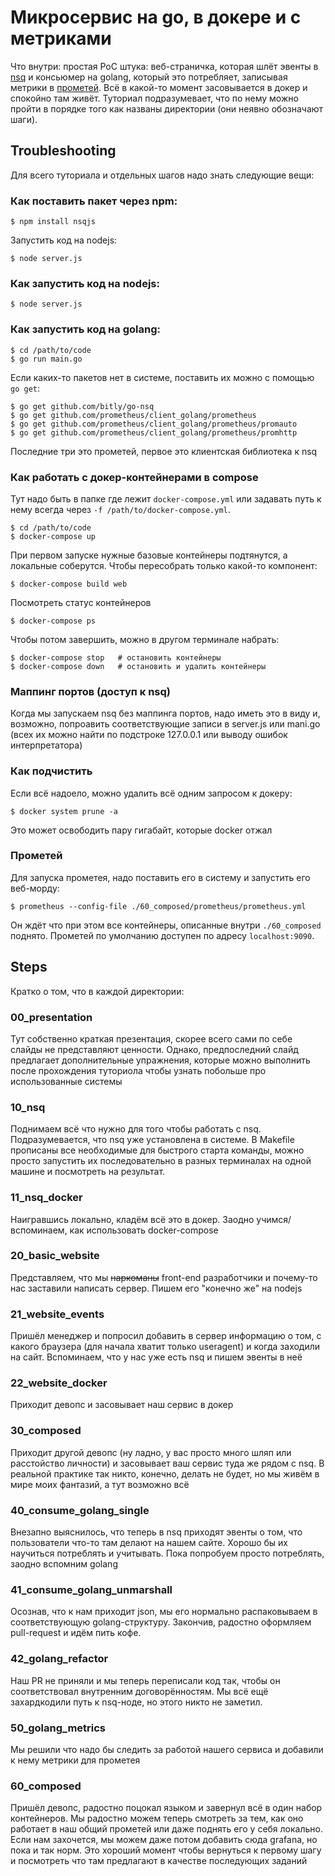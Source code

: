 # Микросервис на go, в докере и с метриками
Что внутри: простая PoC штука: веб-страничка, которая шлёт эвенты в [nsq](http://nsq.io) и консьюмер на golang, который это потребляет, записывая метрики в [прометей](https://prometheus.io/). Всё в какой-то момент засовывается в докер и спокойно там живёт. Туториал подразумевает, что по нему можно пройти в порядке того как названы директории (они неявно обозначают шаги).

## Troubleshooting
Для всего туториала и отдельных шагов надо знать следующие вещи:

### Как поставить пакет через npm:

	$ npm install nsqjs

Запустить код на nodejs:

	$ node server.js

### Как запустить код на nodejs:

	$ node server.js

### Как запустить код на golang:

	$ cd /path/to/code
	$ go run main.go

Если каких-то пакетов нет в системе, поставить их можно с помощью `go get`:

	$ go get github.com/bitly/go-nsq
	$ go get github.com/prometheus/client_golang/prometheus
	$ go get github.com/prometheus/client_golang/prometheus/promauto
	$ go get github.com/prometheus/client_golang/prometheus/promhttp

Последние три это прометей, первое это клиентская библиотека к nsq

### Как работать с докер-контейнерами в compose

Тут надо быть в папке где лежит `docker-compose.yml` или задавать путь к нему всегда через `-f /path/to/docker-compose.yml`.

	$ cd /path/to/code
	$ docker-compose up

При первом запуске нужные базовые контейнеры подтянутся, а локальные соберутся. Чтобы пересобрать только какой-то компонент:
		
	$ docker-compose build web

Посмотреть статус контейнеров
		
	$ docker-compose ps

Чтобы потом завершить, можно в другом терминале набрать:

	$ docker-compose stop	# остановить контейнеры
	$ docker-compose down	# остановить и удалить контейнеры

### Маппинг портов (доступ к nsq)

Когда мы запускаем nsq без маппинга портов, надо иметь это в виду и, возможно, попроавить соответствующие записи в server.js или mani.go (всех их можно найти по подстроке 127.0.0.1 или выводу ошибок интерпретатора)

### Как подчистить

Если всё надоело, можно удалить всё одним запросом к докеру: 

	$ docker system prune -a

Это может освободить пару гигабайт, которые docker отжал

### Прометей

Для запуска прометея, надо поставить его в систему и запустить его веб-морду:

	$ prometheus --config-file ./60_composed/prometheus/prometheus.yml

Он ждёт что при этом все контейнеры, описанные внутри `./60_composed` поднято. Прометей по умолчанию доступен по адресу `localhost:9090`.

## Steps
Кратко о том, что в каждой директории:
### 00_presentation
Тут собственно краткая презентация, скорее всего сами по себе слайды не представляют ценности. Однако, предпоследний слайд предлагает дополнительные упражнения, которые можно выполнить после прохождения туториола чтобы узнать побольше про использованные системы
### 10_nsq
Поднимаем всё что нужно для того чтобы работать с nsq. Подразумевается, что nsq уже установлена в системе. В Makefile прописаны все необходимые для быстрого старта команды, можно просто запустить их последовательно в разных терминалах на одной машине и посмотреть на результат.
### 11_nsq_docker
Наигравшись локально, кладём всё это в докер. Заодно учимся/вспоминаем, как использовать docker-compose
### 20_basic_website
Представляем, что мы ~~наркоманы~~ front-end разработчики и почему-то нас заставили написать сервер. Пишем его "конечно же" на nodejs
### 21_website_events
Пришёл менеджер и попросил добавить в сервер информацию о том, с какого браузера (для начала хватит только useragent) и когда заходили на сайт. Вспоминаем, что у нас уже есть nsq и пишем эвенты в неё
### 22_website_docker
Приходит девопс и засовывает наш сервис в докер
### 30_composed
Приходит другой девопс (ну ладно, у вас просто много шляп или расстойство личности) и засовывает ваш сервис туда же рядом с nsq. В реальной практике так никто, конечно, делать не будет, но мы живём в мире моих фантазий, а тут возможно всё
### 40_consume_golang_single
Внезапно выяснилось, что теперь в nsq приходят эвенты о том, что пользователи что-то там делают на нашем сайте. Хорошо бы их научиться потреблять и учитывать. Пока попробуем просто потреблять, заодно вспомним golang
### 41_consume_golang_unmarshall
Осознав, что к нам приходит json, мы его нормально распаковываем в соответствующую golang-структуру. Закончив, радостно оформляем pull-request и идём пить кофе.
### 42_golang_refactor
Наш PR не приняли и мы теперь переписали код так, чтобы он соответствовал внутренним договорённостям. Мы всё ещё захардкодили путь к nsq-ноде, но этого никто не заметил.
### 50_golang_metrics
Мы решили что надо бы следить за работой нашего сервиса и добавили к нему метрики для прометея
### 60_composed
Пришёл девопс, радостно поцокал языком и завернул всё в один набор контейнеров. Мы радостно можем теперь смотреть за тем, как оно работает в наш общий прометей или даже поднять его у себя локально. Если нам захочется, мы можем даже потом добавить сюда grafana, но пока и так норм. Это хороший момент чтобы вернуться к первому шагу и посмотреть что там предлагают в качестве последующих заданий
